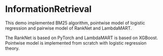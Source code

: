 # InformationRetrieval
This demo implemented BM25 algorithm, pointwise model of logistic regression and pairwise model of RankNet and LambdaMART.

The RankNet is based on PyTorch and LambdaMART is based on XGBoost.
Pointwise model is implemented from scratch with logistic regression theory.
